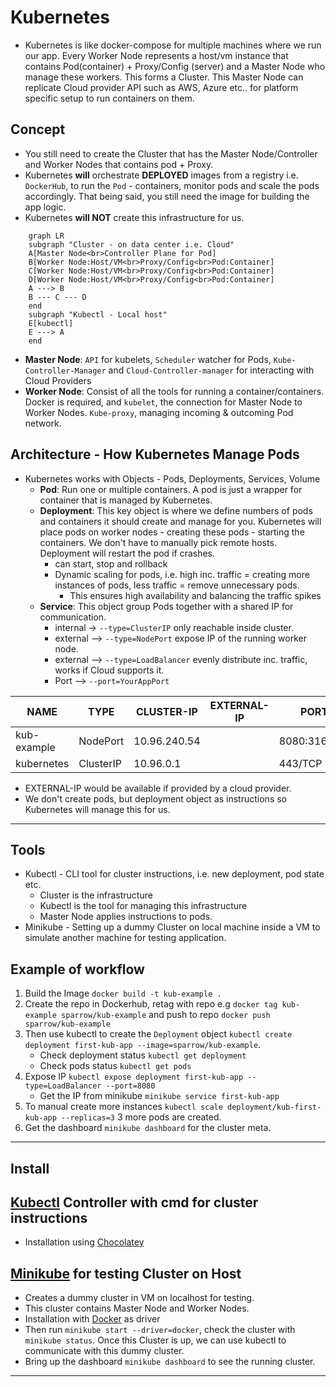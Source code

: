 # Kubernetes

- Kubernetes is like docker-compose for multiple machines where we run our app. Every Worker Node represents a host/vm instance that contains Pod(container) + Proxy/Config (server) and a Master Node who manage these workers. This forms a Cluster. This Master Node can replicate Cloud provider API such as AWS, Azure etc.. for platform specific setup to run containers on them.

## Concept

- You still need to create the Cluster that has the Master Node/Controller and Worker Nodes that contains pod + Proxy.
- Kubernetes **will** orchestrate **DEPLOYED** images from a registry i.e. `DockerHub`, to run the `Pod` - containers, monitor pods and scale the pods accordingly. That being said, you still need the image for building the app logic.
- Kubernetes **will NOT** create this infrastructure for us.

```mermaid
    graph LR
    subgraph "Cluster - on data center i.e. Cloud"
    A[Master Node<br>Controller Plane for Pod]
    B[Worker Node:Host/VM<br>Proxy/Config<br>Pod:Container]
    C[Worker Node:Host/VM<br>Proxy/Config<br>Pod:Container]
    D[Worker Node:Host/VM<br>Proxy/Config<br>Pod:Container]
    A ---> B
    B --- C --- D
    end
    subgraph "Kubectl - Local host"
    E[kubectl]
    E ---> A
    end
```

- **Master Node**: `API` for kubelets, `Scheduler` watcher for Pods, `Kube-Controller-Manager` and `Cloud-Controller-manager` for interacting with Cloud Providers
- **Worker Node**: Consist of all the tools for running a container/containers. Docker is required, and `kubelet`, the connection for Master Node to Worker Nodes. `Kube-proxy`, managing incoming & outcoming Pod network.

## Architecture - How Kubernetes Manage Pods

- Kubernetes works with Objects - Pods, Deployments, Services, Volume
  - **Pod**: Run one or multiple containers. A pod is just a wrapper for container that is managed by Kubernetes.
  - **Deployment**: This key object is where we define numbers of pods and containers it should create and manage for you. Kubernetes will place pods on worker nodes - creating these pods - starting the containers. We don't have to manually pick remote hosts. Deployment will restart the pod if crashes.
    - can start, stop and rollback
    - Dynamic scaling for pods, i.e. high inc. traffic = creating more instances of pods, less traffic = remove unnecessary pods.
      - This ensures high availability and balancing the traffic spikes
  - **Service**: This object group Pods together with a shared IP for communication.
    - internal -> `--type=ClusterIP` only reachable inside cluster.
    - external --> `--type=NodePort` expose IP of the running worker node.
    - external --> `--type=LoadBalancer` evenly distribute inc. traffic, works if Cloud supports it.
    - Port --> `--port=YourAppPort`

| NAME        | TYPE       | CLUSTER-IP   | EXTERNAL-IP | PORT(S)        | AGE |
|-------------|------------|--------------|-------------|----------------|-----|
| kub-example | NodePort   | 10.96.240.54 | <none>      | 8080:31635/TCP | 6s  |
| kubernetes  | ClusterIP  | 10.96.0.1    | <none>      | 443/TCP        | 44h |

- EXTERNAL-IP would be available if provided by a cloud provider.
- We don't create pods, but deployment object as instructions so Kubernetes will manage this for us.

---

## Tools

- Kubectl - CLI tool for cluster instructions, i.e. new deployment, pod state etc.
  - Cluster is the infrastructure
  - Kubectl is the tool for managing this infrastructure
  - Master Node applies instructions to pods.
- Minikube - Setting up a dummy Cluster on local machine inside a VM to simulate another machine for testing application.

## Example of workflow

1. Build the Image `docker build -t kub-example .`
2. Create the repo in Dockerhub, retag with repo e.g `docker tag kub-example sparrow/kub-example` and push to repo `docker push sparrow/kub-example`
3. Then use kubectl to create the `Deployment` object `kubectl create deployment first-kub-app --image=sparrow/kub-example`.
    - Check deployment status `kubectl get deployment`
    - Check pods status `kubectl get pods`
4. Expose IP `kubectl expose deployment first-kub-app --type=LoadBalancer --port=8080`
    - Get the IP from minikube `minikube service first-kub-app`
5. To manual create more instances `kubectl scale deployment/kub-first-kub-app --replicas=3` 3 more pods are created.
6. Get the dashboard `minikube dashboard` for the cluster meta.

---

## Install

## [Kubectl]("https://kubernetes.io/docs/tasks/tools/install-kubectl-windows/") Controller with cmd for cluster instructions

- Installation using [Chocolatey]("https://kubernetes.io/docs/tasks/tools/install-kubectl-windows/#install-nonstandard-package-tools")

## [Minikube]("https://minikube.sigs.k8s.io/docs/start/") for testing Cluster on Host

- Creates a dummy cluster in VM on localhost for testing.
- This cluster contains Master Node and Worker Nodes.
- Installation with [Docker]("https://minikube.sigs.k8s.io/docs/drivers/docker/") as driver
- Then run `minikube start --driver=docker`, check the cluster with `minikube status`. Once this Cluster is up, we can use kubectl to communicate with this dummy cluster.
- Bring up the dashboard `minikube dashboard` to see the running cluster.

---
